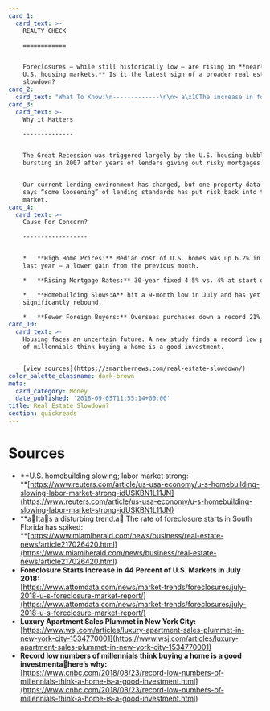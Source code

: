 ```yaml
---
card_1:
  card_text: >-
    REALTY CHECK

    ============


    Foreclosures – while still historically low – are rising in **nearly half of
    U.S. housing markets.** Is it the latest sign of a broader real estate
    slowdown?
card_2:
  card_text: "What To Know:\n-------------\n\n> a\x1CThe increase in foreclosure starts is **not just a one-month anomaly** in many local markets given that July represented the third consecutive month with a year-over-year increase in 33 metro areas, including Los Angeles, Miami, Houston, Detroit, San Diego and Austin.”\n> \n> Daren Blomquist, ATTOM Data Solutions SVP, a property data firm"
card_3:
  card_text: >-
    Why it Matters

    --------------


    The Great Recession was triggered largely by the U.S. housing bubble
    bursting in 2007 after years of lenders giving out risky mortgages.


    Our current lending environment has changed, but one property data company
    says “some loosening” of lending standards has put risk back into the
    market.
card_4:
  card_text: >-
    Cause For Concern?

    ------------------


    *   **High Home Prices:** Median cost of U.S. homes was up 6.2% in June vs.
    last year – a lower gain from the previous month.

    *   **Rising Mortgage Rates:** 30-year fixed 4.5% vs. 4% at start of 2018.

    *   **Homebuilding Slows:A** hit a 9-month low in July and has yet to
    significantly rebound.

    *   **Fewer Foreign Buyers:** Overseas purchases down a record 21%.
card_10:
  card_text: >-
    Housing faces an uncertain future. A new study finds a record low percentage
    of millennials think buying a home is a good investment.


    [view sources](https://smarthernews.com/real-estate-slowdown/)
color_palette_classname: dark-brown
meta:
  card_category: Money
  date_published: '2018-09-05T11:55:14+00:00'
title: Real Estate Slowdown?
section: quickreads
---
```

Sources
=======

*   **U.S. homebuilding slowing; labor market strong:  
    **[https://www.reuters.com/article/us-usa-economy/u-s-homebuilding-slowing-labor-market-strong-idUSKBN1L11JN](https://www.reuters.com/article/us-usa-economy/u-s-homebuilding-slowing-labor-market-strong-idUSKBN1L11JN)
*   **aItas a disturbing trend.a The rate of foreclosure starts in South Florida has spiked:  
    **[https://www.miamiherald.com/news/business/real-estate-news/article217026420.html](https://www.miamiherald.com/news/business/real-estate-news/article217026420.html)
*   **Foreclosure Starts Increase in 44 Percent of U.S. Markets in July 2018:**  
    [https://www.attomdata.com/news/market-trends/foreclosures/july-2018-u-s-foreclosure-market-report/](https://www.attomdata.com/news/market-trends/foreclosures/july-2018-u-s-foreclosure-market-report/)
*   **Luxury Apartment Sales Plummet in New York City:**  
    [https://www.wsj.com/articles/luxury-apartment-sales-plummet-in-new-york-city-1534770001](https://www.wsj.com/articles/luxury-apartment-sales-plummet-in-new-york-city-1534770001)
*   **Record low numbers of millennials think buying a home is a good investmentahere’s why:**  
    [https://www.cnbc.com/2018/08/23/record-low-numbers-of-millennials-think-a-home-is-a-good-investment.html](https://www.cnbc.com/2018/08/23/record-low-numbers-of-millennials-think-a-home-is-a-good-investment.html)
